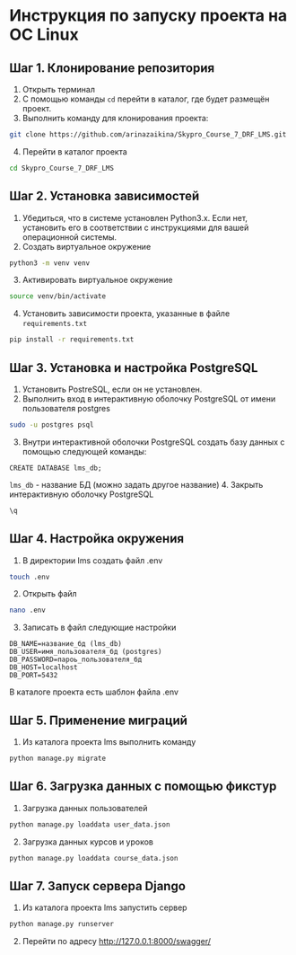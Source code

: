 # Инструкция по запуску проекта на ОС Linux

## Шаг 1. Клонирование репозитория
1. Открыть терминал
2. С помощью команды `cd` перейти в каталог, где будет размещён проект.
3. Выполнить команду для клонирования проекта:
```bash
git clone https://github.com/arinazaikina/Skypro_Course_7_DRF_LMS.git
```
4. Перейти в каталог проекта
```bash
cd Skypro_Course_7_DRF_LMS
```

## Шаг 2. Установка зависимостей
1. Убедиться, что в системе установлен Python3.x. 
Если нет, установить его в соответствии с инструкциями для вашей операционной системы.
2. Создать виртуальное окружение
```bash
python3 -m venv venv
```
3. Активировать виртуальное окружение
```bash
source venv/bin/activate
```
4. Установить зависимости проекта, указанные в файле `requirements.txt`
```bash
pip install -r requirements.txt
```

## Шаг 3. Установка и настройка PostgreSQL
1. Установить PostreSQL, если он не установлен. 
2. Выполнить вход в интерактивную оболочку PostgreSQL от имени пользователя postgres
```bash
sudo -u postgres psql
```
3. Внутри интерактивной оболочки PostgreSQL создать базу данных с помощью следующей команды:
```commandline
CREATE DATABASE lms_db;
```
`lms_db` - название БД (можно задать другое название)
4. Закрыть интерактивную оболочку PostgreSQL
```bash
\q
```

## Шаг 4. Настройка окружения
1. В директории lms создать файл .env
```bash
touch .env
```
2. Открыть файл
```bash
nano .env
```
3. Записать в файл следующие настройки
```
DB_NAME=название_бд (lms_db)
DB_USER=имя_пользователя_бд (postgres)
DB_PASSWORD=пароь_пользователя_бд
DB_HOST=localhost
DB_PORT=5432
```
В каталоге проекта есть шаблон файла .env

## Шаг 5. Применение миграций
1. Из каталога проекта lms выполнить команду
```bash
python manage.py migrate
```

## Шаг 6. Загрузка данных с помощью фикстур
1. Загрузка данных пользователей
```bash
python manage.py loaddata user_data.json
```
2. Загрузка данных курсов и уроков
```bash
python manage.py loaddata course_data.json
```

## Шаг 7. Запуск сервера Django
1. Из каталога проекта lms запустить сервер
```bash
python manage.py runserver
```
2. Перейти по адресу http://127.0.0.1:8000/swagger/